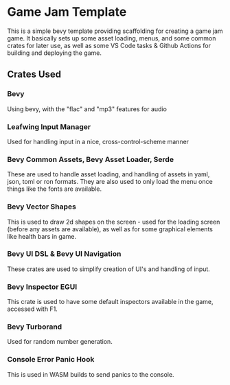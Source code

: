 # Game Jam Template

This is a simple bevy template providing scaffolding for creating a game jam game. It basically sets up some asset loading, menus, and some common crates for later use, as well as some VS Code tasks & Github Actions for building and deploying the game.

## Crates Used

### Bevy

Using bevy, with the "flac" and "mp3" features for audio

### Leafwing Input Manager

Used for handling input in a nice, cross-control-scheme manner

### Bevy Common Assets, Bevy Asset Loader, Serde

These are used to handle asset loading, and handling of assets in yaml, json, toml or ron formats. They are also used to only load the menu once things like the fonts are available.

### Bevy Vector Shapes

This is used to draw 2d shapes on the screen - used for the loading screen (before any assets are available), as well as for some graphical elements like health bars in game.

### Bevy UI DSL & Bevy UI Navigation

These crates are used to simplify creation of UI's and handling of input.

### Bevy Inspector EGUI

This crate is used to have some default inspectors available in the game, accessed with F1.

### Bevy Turborand

Used for random number generation.

### Console Error Panic Hook

This is used in WASM builds to send panics to the console.
